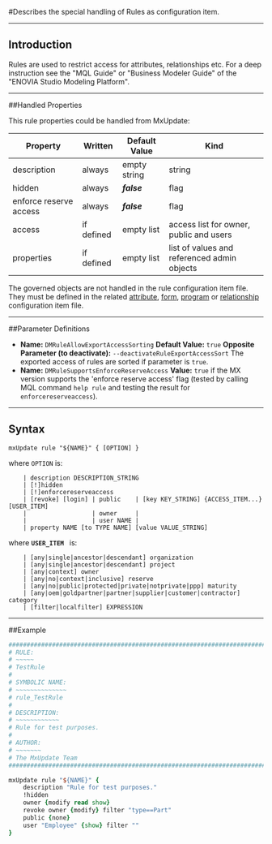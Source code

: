 <!--
 *
 *  This file is part of MxUpdate <http://www.mxupdate.org>.
 *
 *  MxUpdate is a deployment tool for a PLM platform to handle
 *  administration objects as single update files (configuration item).
 *
 *  Copyright (C) 2008-2016 The MxUpdate Team
 *
 *  The Manual of MxUpdate is licensed under a CC BY-NC-SA 4.0 license
 *  (Creative Commons Attribution-NonCommercial-ShareAlike 4.0 
 *  International 4.0 license).
 *
 *  You should have received a copy of the license along with this
 *  work. If not, see <http://creativecommons.org/licenses/by-nc-sa/4.0/>.
 *
-->

#Describes the special handling of Rules as configuration item.

----
## Introduction
Rules are used to restrict access for attributes, relationships etc. For a deep
instruction see the "MQL Guide" or "Business Modeler Guide" of the "ENOVIA
Studio Modeling Platform".

----
##Handled Properties

This rule properties could be handled from MxUpdate:

Property               | Written            | Default Value | Kind
-----------------------|--------------------|---------------|----
description            | always             | empty string  | string
hidden                 | always             | ***false***   | flag
enforce reserve access | always             | ***false***   | flag
access                 | if defined         | empty list    | access list for owner, public and users
properties             | if defined         | empty list    | list of values and referenced admin objects

The governed objects are not handled in the rule configuration item file. They must be defined in the related [attribute](CI_DM_Attribute.md), [form](CI_UI_Form.md), [program](CI_Program.md) or [relationship](CI_DM_Relationship.md) configuration item file.

----
##Parameter Definitions
*   **Name:** `DMRuleAllowExportAccessSorting`
    **Default Value:** `true`
    **Opposite Parameter (to deactivate):** `--deactivateRuleExportAccessSort`
    The exported access of rules are sorted if parameter is `true`.
*   **Name:** `DMRuleSupportsEnforceReserveAccess`
    **Value:** `true` if the MX version supports the 'enforce reserve access' flag (tested by calling MQL command `help rule` and testing the result for `enforcereserveaccess`).

----
## Syntax
```
mxUpdate rule "${NAME}" { [OPTION] }
```
where `OPTION` is:
```
    | description DESCRIPTION_STRING
    | [!]hidden
    | [!]enforcereserveaccess
    | [revoke] [login] | public    | [key KEY_STRING] {ACCESS_ITEM...} [USER_ITEM]
    |                  | owner     | 
    |                  | user NAME | 
    | property NAME [to TYPE NAME] [value VALUE_STRING]
```
where **`USER_ITEM `** is:
```
    | [any|single|ancestor|descendant] organization
    | [any|single|ancestor|descendant] project
    | [any|context] owner
    | [any|no|context|inclusive] reserve
    | [any|no|public|protected|private|notprivate|ppp] maturity
    | [any|oem|goldpartner|partner|supplier|customer|contractor] category
    | [filter|localfilter] EXPRESSION
```

----
##Example
```TCL
################################################################################
# RULE:
# ~~~~~
# TestRule
#
# SYMBOLIC NAME:
# ~~~~~~~~~~~~~~
# rule_TestRule
#
# DESCRIPTION:
# ~~~~~~~~~~~~
# Rule for test purposes.
#
# AUTHOR:
# ~~~~~~~
# The MxUpdate Team
################################################################################

mxUpdate rule "${NAME}" {
    description "Rule for test purposes."
    !hidden
    owner {modify read show}
    revoke owner {modify} filter "type==Part"
    public {none}
    user "Employee" {show} filter ""
}
```
